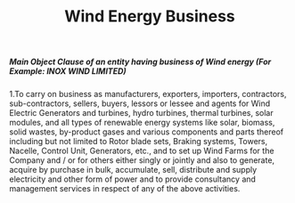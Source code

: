 ﻿---
title: "Wind Energy Business"
weight: 373
layout: docs
---

##### Main Object Clause of an entity having business of Wind energy (For Example: INOX WIND LIMITED)


1.To carry on business as manufacturers, exporters, importers, contractors, sub-contractors, sellers, buyers, lessors or lessee and agents for Wind Electric Generators and turbines, hydro turbines, thermal turbines, solar modules, and all types of renewable energy systems like solar, biomass, solid wastes, by-product gases and various components and parts thereof including but not limited to Rotor blade sets, Braking systems, Towers, Nacelle, Control Unit, Generators, etc., and to set up Wind Farms for the Company and / or for others either singly or jointly and also to generate, acquire by purchase in bulk, accumulate, sell, distribute and supply electricity and other form of power and to provide consultancy and management services in respect of any of the above activities.
